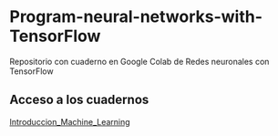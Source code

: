 # Program-neural-networks-with-TensorFlow
Repositorio con cuaderno en Google Colab de Redes neuronales con TensorFlow

## Acceso a los cuadernos

[Introduccion_Machine_Learning](https://github.com/JorgeHdzRiv/Program-neural-networks-with-TensorFlow/blob/main/Introduccion_MachineLearning.ipynb)
